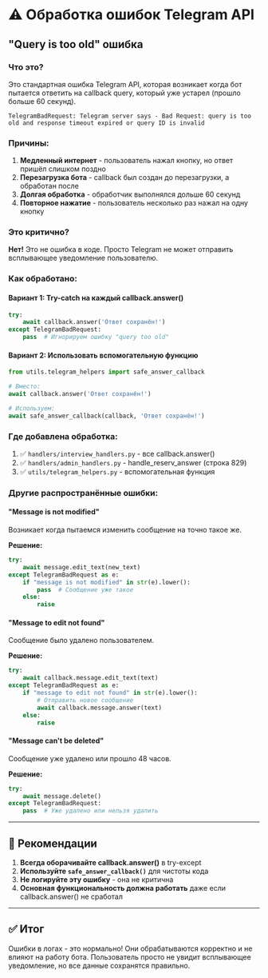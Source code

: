 # ⚠️ Обработка ошибок Telegram API

## "Query is too old" ошибка

### Что это?

Это стандартная ошибка Telegram API, которая возникает когда бот пытается ответить на callback query, который уже устарел (прошло больше 60 секунд).

```
TelegramBadRequest: Telegram server says - Bad Request: query is too old and response timeout expired or query ID is invalid
```

### Причины:

1. **Медленный интернет** - пользователь нажал кнопку, но ответ пришёл слишком поздно
2. **Перезагрузка бота** - callback был создан до перезагрузки, а обработан после
3. **Долгая обработка** - обработчик выполнялся дольше 60 секунд
4. **Повторное нажатие** - пользователь несколько раз нажал на одну кнопку

### Это критично?

**Нет!** Это не ошибка в коде. Просто Telegram не может отправить всплывающее уведомление пользователю.

### Как обработано:

#### Вариант 1: Try-catch на каждый callback.answer()

```python
try:
    await callback.answer('Ответ сохранён!')
except TelegramBadRequest:
    pass  # Игнорируем ошибку "query too old"
```

#### Вариант 2: Использовать вспомогательную функцию

```python
from utils.telegram_helpers import safe_answer_callback

# Вместо:
await callback.answer('Ответ сохранён!')

# Используем:
await safe_answer_callback(callback, 'Ответ сохранён!')
```

### Где добавлена обработка:

1. ✅ `handlers/interview_handlers.py` - все callback.answer()
2. ✅ `handlers/admin_handlers.py` - handle_reserv_answer (строка 829)
3. ✅ `utils/telegram_helpers.py` - вспомогательная функция

### Другие распространённые ошибки:

#### "Message is not modified"

Возникает когда пытаемся изменить сообщение на точно такое же.

**Решение:**
```python
try:
    await message.edit_text(new_text)
except TelegramBadRequest as e:
    if "message is not modified" in str(e).lower():
        pass  # Сообщение уже такое
    else:
        raise
```

#### "Message to edit not found"

Сообщение было удалено пользователем.

**Решение:**
```python
try:
    await callback.message.edit_text(text)
except TelegramBadRequest as e:
    if "message to edit not found" in str(e).lower():
        # Отправить новое сообщение
        await callback.message.answer(text)
    else:
        raise
```

#### "Message can't be deleted"

Сообщение уже удалено или прошло 48 часов.

**Решение:**
```python
try:
    await message.delete()
except TelegramBadRequest:
    pass  # Уже удалено или нельзя удалить
```

---

## 📝 Рекомендации

1. **Всегда оборачивайте callback.answer()** в try-except
2. **Используйте `safe_answer_callback()`** для чистоты кода
3. **Не логируйте эту ошибку** - она не критична
4. **Основная функциональность должна работать** даже если callback.answer() не сработал

---

## ✅ Итог

Ошибки в логах - это нормально! Они обрабатываются корректно и не влияют на работу бота. Пользователь просто не увидит всплывающее уведомление, но все данные сохранятся правильно.

